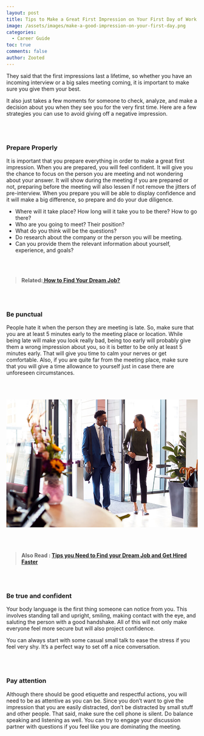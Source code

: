 ```yaml
---
layout: post
title: Tips to Make a Great First Impression on Your First Day of Work
image: /assets/images/make-a-good-impression-on-your-first-day.png
categories:
  - Career Guide
toc: true
comments: false
author: Zooted
---
```

They said that the first impressions last a lifetime, so whether you have an incoming interview or a big sales meeting coming, it is important to make sure you give them your best.

It also just takes a few moments for someone to check, analyze, and make a decision about you when they see you for the very first time. Here are a few strategies you can use to avoid giving off a negative impression.

<br/><br/>

### Prepare Properly

It is important that you prepare everything in order to make a great first impression. When you are prepared, you will feel confident. It will give you the chance to focus on the person you are meeting and not wondering about your answer. It will show during the meeting if you are prepared or not, preparing before the meeting will also lessen if not remove the jitters of pre-interview. When you prepare you will be able to display confidence and it will make a big difference, so prepare and do your due diligence.

* Where will it take place? How long will it take you to be there? How to go there?
* Who are you going to meet? Their position?
* What do you think will be the questions?
* Do research about the company or the person you will be meeting.
* Can you provide them the relevant information about yourself, experience, and goals?

<br/><br/>

> **Related:[ How to Find Your Dream Job?](/how-to-find-your-dream-job/)**

<br/><br/>

### Be punctual

People hate it when the person they are meeting is late. So, make sure that you are at least 5 minutes early to the meeting place or location. While being late will make you look really bad, being too early will probably give them a wrong impression about you, so it is better to be only at least 5 minutes early. That will give you time to calm your nerves or get comfortable. Also, if you are quite far from the meeting place, make sure that you will give a time allowance to yourself just in case there are unforeseen circumstances.

<br/><br/>

![Tips to Make a Great First Impression on Your First Day of Work](/assets/images/tips-to-make-a-great-first-impression-on-your-first-day-of-work.jpg)

<br/><br/>

> **Also Read : [Tips you Need to Find your Dream Job and Get Hired Faster](/how-to-get-hired-faster/)**

<br/><br/>

### Be true and confident

Your body language is the first thing someone can notice from you. This involves standing tall and upright, smiling, making contact with the eye, and saluting the person with a good handshake. All of this will not only make everyone feel more secure but will also project confidence.

You can always start with some casual small talk to ease the stress if you feel very shy. It’s a perfect way to set off a nice conversation.

<br/><br/>

### Pay attention

Although there should be good etiquette and respectful actions, you will need to be as attentive as you can be. Since you don’t want to give the impression that you are easily distracted, don’t be distracted by small stuff and other people. That said, make sure the cell phone is silent. Do balance speaking and listening as well. You can try to engage your discussion partner with questions if you feel like you are dominating the meeting.